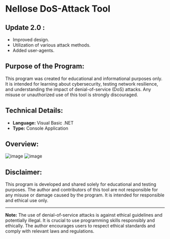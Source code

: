 # Nellose DoS-Attack Tool

## Update 2.0 :

- Improved design.
- Utilization of various attack methods.
- Added user-agents.

## Purpose of the Program:

This program was created for educational and informational purposes only. It is intended for learning about cybersecurity, testing network resilience, and understanding the impact of denial-of-service (DoS) attacks. Any misuse or unauthorized use of this tool is strongly discouraged.

## Technical Details:

- **Language:** Visual Basic .NET
- **Type:** Console Application

## Overview:

![image](https://github.com/Nellose/Losser-DoS/assets/151440407/06a0cf96-6645-4859-b48d-7f3fdc5bf969)
![image](https://github.com/Nellose/Losser-DoS/assets/151440407/18be4c7c-40a4-4420-9493-7ac10ab064bf)



## Disclaimer:

This program is developed and shared solely for educational and testing purposes. The author and contributors of this tool are not responsible for any misuse or damage caused by the program. It is intended for responsible and ethical use only.

---

**Note:** The use of denial-of-service attacks is against ethical guidelines and potentially illegal. It is crucial to use programming skills responsibly and ethically. The author encourages users to respect ethical standards and comply with relevant laws and regulations.
